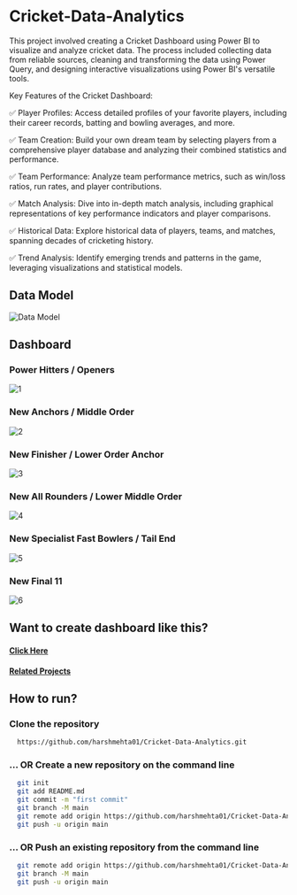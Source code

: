 # Cricket-Data-Analytics
This project involved creating a Cricket Dashboard using Power BI to visualize and analyze cricket data. The process included collecting data from reliable sources, cleaning and transforming the data using Power Query, and designing interactive visualizations using Power BI's versatile tools.

Key Features of the Cricket Dashboard:

✅ Player Profiles: Access detailed profiles of your favorite players, including their career records, batting and bowling averages, and more.

✅ Team Creation: Build your own dream team by selecting players from a comprehensive player database and analyzing their combined statistics and performance.

✅ Team Performance: Analyze team performance metrics, such as win/loss ratios, run rates, and player contributions.

✅ Match Analysis: Dive into in-depth match analysis, including graphical representations of key performance indicators and player comparisons.

✅ Historical Data: Explore historical data of players, teams, and matches, spanning decades of cricketing history.

✅ Trend Analysis: Identify emerging trends and patterns in the game, leveraging visualizations and statistical models.

## Data Model
![Data Model](https://github.com/harshmehta01/Cricket-Data-Analytics/assets/97782632/0994fc96-6a81-4778-8fc6-f86220a5ad47)

## Dashboard
### Power Hitters / Openers
![1](https://github.com/harshmehta01/Cricket-Data-Analytics/assets/97782632/81102866-4ebd-42e9-a52b-8ce31b79060e)

### New Anchors / Middle Order
![2](https://github.com/harshmehta01/Cricket-Data-Analytics/assets/97782632/d39715c4-83c3-4c6a-8728-c80b05d959f2)

### New Finisher / Lower Order Anchor
![3](https://github.com/harshmehta01/Cricket-Data-Analytics/assets/97782632/8b605c10-3db3-47a7-aa80-369100b4fa33)

### New All Rounders / Lower Middle Order
![4](https://github.com/harshmehta01/Cricket-Data-Analytics/assets/97782632/e962e9c5-a7a2-4b5e-83b6-08739abcd1f3)

### New Specialist Fast Bowlers / Tail End
![5](https://github.com/harshmehta01/Cricket-Data-Analytics/assets/97782632/201c8d79-78d8-48db-aaf5-670c99f923f9)

### New Final 11
![6](https://github.com/harshmehta01/Cricket-Data-Analytics/assets/97782632/582d6e7d-6774-481f-8254-17dafc2b6dc8)

## Want to create dashboard like this?
#### [Click Here](https://www.youtube.com/watch?v=4QkYy1wANXA&t=3285s)
#### [Related Projects](https://codebasics.io/resources)

## How to run?
### Clone the repository
```bash
  https://github.com/harshmehta01/Cricket-Data-Analytics.git
```
### ... OR Create a new repository on the command line
```bash
  git init
  git add README.md
  git commit -m "first commit"
  git branch -M main
  git remote add origin https://github.com/harshmehta01/Cricket-Data-Analytics.git
  git push -u origin main
```
### ... OR Push an existing repository from the command line
```bash
  git remote add origin https://github.com/harshmehta01/Cricket-Data-Analytics.git
  git branch -M main
  git push -u origin main
```
